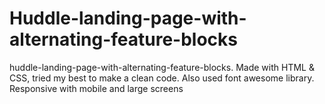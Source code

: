 # Huddle-landing-page-with-alternating-feature-blocks
huddle-landing-page-with-alternating-feature-blocks. Made with HTML &amp; CSS, tried my best to make a clean code. Also used font awesome library. Responsive with mobile and large screens

